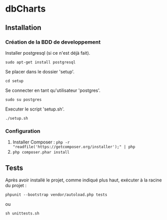 # dbCharts

## Installation

### Création de la BDD de developpement

Installer postgresql (si ce n'est déjà fait).

`sudo apt-get install postgresql`

Se placer dans le dossier 'setup'.

`cd setup`

Se connecter en tant qu'utilisateur 'postgres'.

`sudo su postgres`

Executer le script 'setup.sh'.

`./setup.sh`

### Configuration

1. Installer Composer : `php -r "readfile('https://getcomposer.org/installer');" | php`
2. `php composer.phar install`

## Tests

Après avoir installé le projet, comme indiqué plus haut, exécuter à la racine du projet :

`phpunit --bootstrap vendor/autoload.php tests`

ou

`sh unittests.sh`